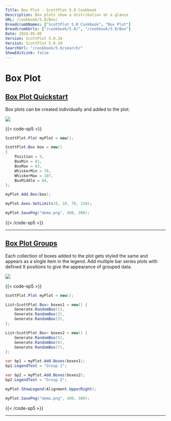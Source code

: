```yaml
---
Title: Box Plot - ScottPlot 5.0 Cookbook
Description: Box plots show a distribution at a glance
URL: /cookbook/5.0/Box/
BreadcrumbNames: ["ScottPlot 5.0 Cookbook", "Box Plot"]
BreadcrumbUrls: ["/cookbook/5.0/", "/cookbook/5.0/Box"]
Date: 2024-05-05
Version: ScottPlot 5.0.34
Version: ScottPlot 5.0.34
SearchUrl: "/cookbook/5.0/search/"
ShowEditLink: false
---
```


# Box Plot


<h2><a href='/cookbook/5.0/Box/BoxPlotQuickstart'>Box Plot Quickstart</a></h2>

Box plots can be created individually and added to the plot.

[![](/cookbook/5.0/images/BoxPlotQuickstart.png?240505131914)](/cookbook/5.0/images/BoxPlotQuickstart.png?240505131914)

{{< code-sp5 >}}

```cs
ScottPlot.Plot myPlot = new();

ScottPlot.Box box = new()
{
    Position = 5,
    BoxMin = 81,
    BoxMax = 93,
    WhiskerMin = 76,
    WhiskerMax = 107,
    BoxMiddle = 84,
};

myPlot.Add.Box(box);

myPlot.Axes.SetLimits(0, 10, 70, 110);

myPlot.SavePng("demo.png", 400, 300);

```

{{< /code-sp5 >}}

<hr class='my-5 invisible'>


<h2><a href='/cookbook/5.0/Box/BoxPlotGroups'>Box Plot Groups</a></h2>

Each collection of boxes added to the plot gets styled the same and appears as a single item in the legend. Add multiple bar series plots with defined X positions to give the appearance of grouped data.

[![](/cookbook/5.0/images/BoxPlotGroups.png?240505131914)](/cookbook/5.0/images/BoxPlotGroups.png?240505131914)

{{< code-sp5 >}}

```cs
ScottPlot.Plot myPlot = new();

List<ScottPlot.Box> boxes1 = new() {
    Generate.RandomBox(1),
    Generate.RandomBox(2),
    Generate.RandomBox(3),
};

List<ScottPlot.Box> boxes2 = new() {
    Generate.RandomBox(5),
    Generate.RandomBox(6),
    Generate.RandomBox(7),
};

var bp1 = myPlot.Add.Boxes(boxes1);
bp1.LegendText = "Group 1";

var bp2 = myPlot.Add.Boxes(boxes2);
bp2.LegendText = "Group 2";

myPlot.ShowLegend(Alignment.UpperRight);

myPlot.SavePng("demo.png", 400, 300);

```

{{< /code-sp5 >}}

<hr class='my-5 invisible'>

